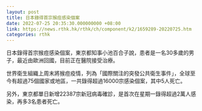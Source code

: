 ```yaml
---
layout: post
title: 日本錄得首宗猴痘感染個案
date: 2022-07-25 20:35:30.000000000 +08:00
link: https://news.rthk.hk/rthk/ch/component/k2/1659289-20220725.htm
categories: rthk
---
```


日本錄得首宗猴痘感染個案，東京都知事小池百合子說，患者是一名30多歲的男子，最近由歐洲回國，目前正在醫院接受治療。

世界衛生組織上周末將猴痘疫情，列為「國際關注的突發公共衛生事件」，全球至今有超過75個國家或地區，一共錄得超過16000宗感染個案，其中5人死亡。

另外，東京都單日新增22387宗新冠病毒確診，是首次在星期一錄得超過2萬人感染，再多3名患者死亡。
